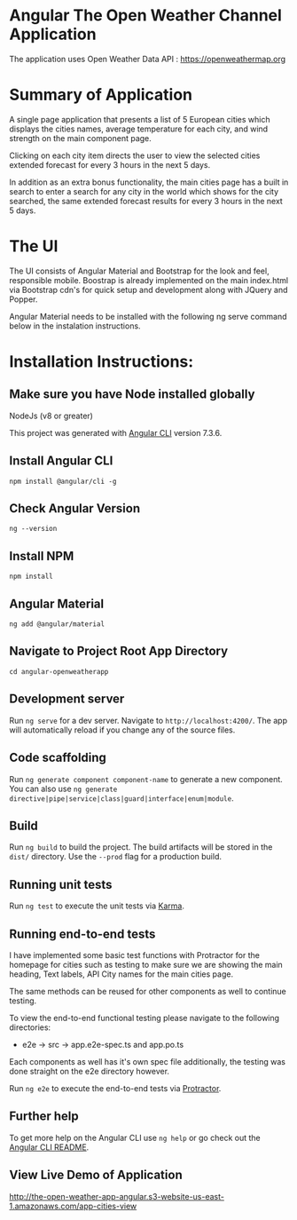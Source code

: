 # Angular The Open Weather Channel Application

The application uses Open Weather Data API : https://openweathermap.org

# Summary of Application

A single page application that presents a list of 5 European cities which displays the cities names, average temperature for each city, and wind strength on the main component page.

Clicking on each city item directs the user to view the selected cities extended forecast for every 3 hours in the next 5 days.

In addition as an extra bonus functionality, the main cities page has a built in search to enter a search for any city in the world which shows for the city searched, the same extended forecast results for every 3 hours in the next 5 days.

# The UI

The UI consists of Angular Material and Bootstrap for the look and feel, responsible mobile. Boostrap is already implemented on the main index.html via Bootstrap cdn's for quick setup and development along with JQuery and Popper. 

Angular Material needs to be installed with the following ng serve command below in the instalation instructions.


# Installation Instructions:

## Make sure you have Node installed globally
NodeJs (v8 or greater)


This project was generated with [Angular CLI](https://github.com/angular/angular-cli) version 7.3.6.
## Install Angular CLI
`npm install @angular/cli -g`


## Check Angular Version
`ng --version`


## Install NPM
`npm install`


## Angular Material
`ng add @angular/material`


## Navigate to Project Root App Directory
`cd angular-openweatherapp`


## Development server

Run `ng serve` for a dev server. Navigate to `http://localhost:4200/`. The app will automatically reload if you change any of the source files.

## Code scaffolding

Run `ng generate component component-name` to generate a new component. You can also use `ng generate directive|pipe|service|class|guard|interface|enum|module`.

## Build

Run `ng build` to build the project. The build artifacts will be stored in the `dist/` directory. Use the `--prod` flag for a production build.

## Running unit tests

Run `ng test` to execute the unit tests via [Karma](https://karma-runner.github.io).

## Running end-to-end tests

I have implemented some basic test functions with Protractor for the homepage for cities such as testing to make sure we are showing the main heading, Text labels, API City names for the main cities page.

The same methods can be reused for other components as well to continue testing.

To view the end-to-end functional testing please navigate to the following directories:
*  e2e -> src -> app.e2e-spec.ts and app.po.ts

Each components as well has it's own spec file additionally, the testing was done straight on the e2e directory
however.

Run `ng e2e` to execute the end-to-end tests via [Protractor](http://www.protractortest.org/).

## Further help

To get more help on the Angular CLI use `ng help` or go check out the [Angular CLI README](https://github.com/angular/angular-cli/blob/master/README.md).

## View Live Demo of Application

http://the-open-weather-app-angular.s3-website-us-east-1.amazonaws.com/app-cities-view
